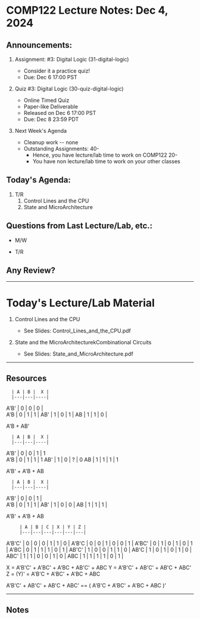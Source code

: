 # COMP122 Lecture Notes: Dec 4, 2024

## Announcements:
  1. Assignment: #3: Digital Logic (31-digital-logic)
     - Consider it a practice quiz!
     - Due: Dec 6 17:00 PST

  1. Quiz #3: Digital Logic (30-quiz-digital-logic)
     - Online Timed Quiz
     - Paper-like Deliverable
     - Released on Dec 6 17:00 PST
     - Due: Dec 8 23:59 PDT

  1. Next Week's Agenda
     - Cleanup work -- none
     - Outstanding Assignments: 40-
       - Hence, you have lecture/lab time to work on COMP122 20-
       - You have non lecture/lab time to work on your other classes
       

## Today's Agenda:

   1. T/R
      1. Control Lines and the CPU
      1. State and MicroArchitecture



## Questions from Last Lecture/Lab, etc.:
   * M/W 

   * T/R

## Any Review?

---
# Today's Lecture/Lab Material

  1. Control Lines and the CPU
     - See Slides: Control_Lines_and_the_CPU.pdf 
 
  1. State and the MicroArchitecturekCombinational Circuits
     - See Slides: State_and_MicroArchitecture.pdf

---
## Resources

      | A | B |  X |
      |---|---|----| 
 A'B' | 0 | 0 |  0 |  
 A'B  | 0 | 1 |  1 |
 AB'  | 1 | 0 |  1 |
 AB   | 1 | 1 |  0 |

A'B + AB'

      | A | B |  X |
      |---|---|----| 
 A'B' | 0 | 0 |  1 |   1   
 A'B  | 0 | 1 |  1 |   1 
 AB'  | 1 | 0 |  ? |   0 
 AB   | 1 | 1 |  1 |   1 


A'B' + A'B  + AB


      | A | B |  X |
      |---|---|----| 
 A'B' | 0 | 0 |  1 |  
 A'B  | 0 | 1 |  1 |
 AB'  | 1 | 0 |  0 |
 AB   | 1 | 1 |  1 |

A'B' + A'B + AB



         | A | B | C | X | Y | Z |
         |---|---|---|---|---|---|
 A'B'C'  | 0 | 0 | 0 | 1 | 1 | 0 |
 A'B'C   | 0 | 0 | 1 | 0 | 0 | 1 |
 A'BC'   | 0 | 1 | 0 | 1 | 0 | 1 |
 A'BC    | 0 | 1 | 1 | 1 | 0 | 1 |
 AB'C'   | 1 | 0 | 0 | 1 | 1 | 0 |
 AB'C    | 1 | 0 | 1 | 0 | 1 | 0 |
 ABC'    | 1 | 1 | 0 | 0 | 1 | 0 |
 ABC     | 1 | 1 | 1 | 1 | 0 | 1 |

X = A'B'C' + A'BC' + A'BC + AB'C' + ABC
Y = A'B'C' + AB'C' + AB'C + ABC'
Z = (Y)' = A'B'C + A'BC' + A'BC + ABC

 A'B'C' + AB'C' + AB'C + ABC' == ( A'B'C + A'BC' + A'BC + ABC )'

---
<!-- This section for student's to place their own notes. -->
<!-- This section will not be updated by the Professor.   -->

## Notes  


